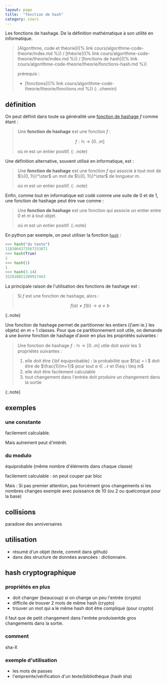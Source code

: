 ```yaml
---
layout: page
title:  "fonction de hash"
category: cours
---
```


Les fonctions de hashage. De la définition mathématique à son utilité en informatique.

> [Algorithme, code et théorie]({% link cours/algorithme-code-theorie/index.md %}) / [théorie]({% link cours/algorithme-code-theorie/theorie/index.md %}) / [fonctions de hash]({% link cours/algorithme-code-theorie/theorie/fonctions-hash.md %})
>
> prérequis :
>
>* [fonctions]({% link cours/algorithme-code-theorie/theorie/fonctions.md %})
{: .chemin}

## définition

On peut définit dans toute sa généralité une [fonction de hashage](https://fr.wikipedia.org/wiki/Fonction_de_hachage) $f$ comme étant :

> Une **fonction de hashage** est une fonction $f$ :
>
> $$f: \mathbb{N} \rightarrow [0 \mathrel{ {.}\,{.} } m]$$
>
> où $m$  est un entier positif.
{: .note}

Une définition alternative, souvent utilisé en informatique, est :

> Une **fonction de hashage** est une fonction $f$ qui associe à tout mot de $\\{0, 1\\}^\star$ un mot de $\\{0, 1\\}^\star$ de longueur $m$.
>
> où $m$  est un entier positif.
{: .note}

Enfin, comme tout en informatique est codé comme une suite de 0 et de 1, une fonction de hashage peut être vue comme :

> Une **fonction de hashage** est une fonction qui associe un entier entre 0 et $m$ à tout objet.
>
> où $m$  est un entier positif.
{:.note}

En python par exemple, on peut utiliser la fonction [`hash`](https://docs.python.org/fr/3/library/functions.html?highlight=hash#hash) :

```python
>>> hash("du texte")
1183064373567153871
>>> hash(True)
1
>>> hash(1)
1
>>> hash(3.14)
322818021289917443
```

La principale raison de l'utilisation des fonctions de hashage est :

> Si $f$ est une fonction de hashage, alors :
>
> $$ f(a) \neq f(b) \rightarrow a \neq b$$
>
{:.note}

Une fonction de hashage permet de partitionner les entiers ({\em ie.} les objets) en $m+1$ classes. Pour que ce partitionnement soit utile, on demande à une *bonne* fonction de hashage d'avoir en plus les propriétés suivantes :

> Une fonction de hashage $f: \mathbb{N} \rightarrow [0\mathrel{ {.}\,{.} } m]$ utile doit avoir les 3 propriétés suivantes :
>
> 1. elle doit être {\bf équiprobable} : la probabilité que $f(a) = i $ doit être de $\frac{1}{m+1}$ pour tout $a\in \mathcal{N}$ et 0\eq i \leq m$
> 2. elle doit être facilement calculable
> 3. tout changement dans l'entrée doit produire un changement dans la sortie
>
{:.note}

## exemples

### une constante

facilement calculable.

Mais autrement peut d'intérêt.

### du modulo

équiprobable (même nombre d'éléments dans chaque classe)

facilement calculable : on peut couper par bloc

Mais : Si pas premier attention, pas forcément gros changements si les nombres changes exemple avec puissance de 10 (ou 2 ou quelconque pour la base)

## collisions

paradoxe des anniversaires

## utilisation

* résumé d'un objet (texte, commit dans github)
* dans des structure de données avancées : dictionnaire.

## hash cryptographique

### propriétés en plus

* doit changer (beaucoup) si on change un peu l'entrée (crypto)
* difficile de trouver 2 mots de même hash (crypto)
* trouver un mot qui a le même hash doit être compliqué (pour crypto)

il faut que de petit changement dans l'entrée produisentde gros changements dans la sortie.

### comment

sha-X

### exemple d'utilisation

* les mots de passes
* l'empreinte/vérification d'un texte/bibliothèque (hash sha)